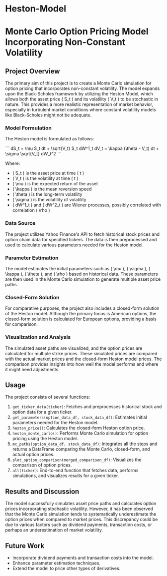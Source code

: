 # Heston-Model
# Monte Carlo Option Pricing Model Incorporating Non-Constant Volatility

## Project Overview

The primary aim of this project is to create a Monte Carlo simulation for option pricing that incorporates non-constant volatility. The model expands upon the Black-Scholes framework by utilizing the Heston Model, which allows both the asset price \( S_t \) and its volatility \( V_t \) to be stochastic in nature. This provides a more realistic representation of market behavior, especially in turbulent market conditions where constant volatility models like Black-Scholes might not be adequate.

### Model Formulation

The Heston model is formulated as follows:

\`\`\`
dS_t = \\mu S_t dt + \\sqrt{V_t} S_t dW^1_t
dV_t = \\kappa (\\theta - V_t) dt + \\sigma \\sqrt{V_t} dW_t^2
\`\`\`

Where:
- \( S_t \) is the asset price at time \( t \)
- \( V_t \) is the volatility at time \( t \)
- \( \\mu \) is the expected return of the asset
- \( \\kappa \) is the mean reversion speed
- \( \\theta \) is the long-term volatility
- \( \\sigma \) is the volatility of volatility
- \( dW^1_t \) and \( dW^2_t \) are Wiener processes, possibly correlated with correlation \( \\rho \)

### Data Source

The project utilizes Yahoo Finance's API to fetch historical stock prices and option chain data for specified tickers. The data is then preprocessed and used to calculate various parameters needed for the Heston model.

### Parameter Estimation

The model estimates the initial parameters such as \( \\mu \), \( \\sigma \), \( \\kappa \), \( \\theta \), and \( \\rho \) based on historical data. These parameters are then used in the Monte Carlo simulation to generate multiple asset price paths.

### Closed-Form Solution

For comparative purposes, the project also includes a closed-form solution of the Heston model. Although the primary focus is American options, the closed-form solution is calculated for European options, providing a basis for comparison.

### Visualization and Analysis

The simulated asset paths are visualized, and the option prices are calculated for multiple strike prices. These simulated prices are compared with the actual market prices and the closed-form Heston model prices. The comparison provides insights into how well the model performs and where it might need adjustments.

## Usage

The project consists of several functions:

1. `get_ticker_data(ticker)`: Fetches and preprocesses historical stock and option data for a given ticker.
2. `get_parameters(option_data_df, stock_data_df)`: Estimates initial parameters needed for the Heston model.
3. `heston_price()`: Calculates the closed-form Heston option price.
4. `heston_monte_carlo()`: Performs Monte Carlo simulation for option pricing using the Heston model.
5. `mc_paths(option_data_df, stock_data_df)`: Integrates all the steps and returns a DataFrame comparing the Monte Carlo, closed-form, and actual option prices.
6. `plot_option_comparison(merged_comparison_df)`: Visualizes the comparison of option prices.
7. `all(ticker)`: End-to-end function that fetches data, performs simulations, and visualizes results for a given ticker.

## Results and Discussion

The model successfully simulates asset price paths and calculates option prices incorporating stochastic volatility. However, it has been observed that the Monte Carlo simulation tends to systematically underestimate the option prices when compared to market prices. This discrepancy could be due to various factors such as dividend payments, transaction costs, or perhaps an underestimation of market volatility.

## Future Work

- Incorporate dividend payments and transaction costs into the model.
- Enhance parameter estimation techniques.
- Extend the model to price other types of derivatives.
